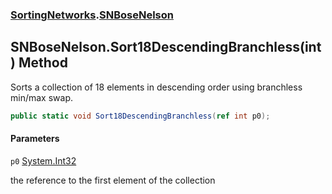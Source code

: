 ### [SortingNetworks](SortingNetworks.md 'SortingNetworks').[SNBoseNelson](SortingNetworks.SNBoseNelson.md 'SortingNetworks.SNBoseNelson')

## SNBoseNelson.Sort18DescendingBranchless(int) Method

Sorts a collection of 18 elements in descending order using branchless min/max swap.

```csharp
public static void Sort18DescendingBranchless(ref int p0);
```
#### Parameters

<a name='SortingNetworks.SNBoseNelson.Sort18DescendingBranchless(int).p0'></a>

`p0` [System.Int32](https://docs.microsoft.com/en-us/dotnet/api/System.Int32 'System.Int32')

the reference to the first element of the collection